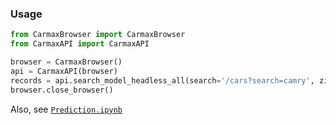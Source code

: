 ### Usage

```python
from CarmaxBrowser import CarmaxBrowser
from CarmaxAPI import CarmaxAPI

browser = CarmaxBrowser()
api = CarmaxAPI(browser)
records = api.search_model_headless_all(search='/cars?search=camry', zip_code=15206)
browser.close_browser()
```

Also, see [`Prediction.ipynb`](./Prediction.ipynb)